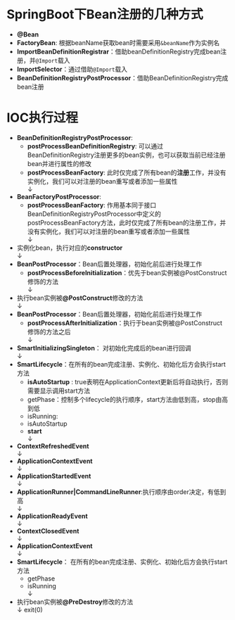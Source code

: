 # SpringBoot下Bean注册的几种方式
- **@Bean**
- **FactoryBean**: 根据beanName获取bean时需要采用`&beanName`作为实例名
- **ImportBeanDefinitionRegistrar**：借助beanDefinitionRegistry完成bean注册，并`@Import`载入
- **ImportSelector**：通过借助`@Import`载入
- **BeanDefinitionRegistryPostProcessor**：借助BeanDefinitionRegistry完成bean注册

# IOC执行过程
- **BeanDefinitionRegistryPostProcessor**:
  - **postProcessBeanDefinitionRegistry**: 可以通过BeanDefinitionRegistry注册更多的bean实例，也可以获取当前已经注册bean并进行属性的修改
  - **postProcessBeanFactory**: 此时仅完成了所有bean的**注册**工作，并没有实例化，我们可以对注册的bean重写或者添加一些属性
<br>↓
- **BeanFactoryPostProcessor**:
  - **postProcessBeanFactory**: 作用基本同于接口BeanDefinitionRegistryPostProcessor中定义的postProcessBeanFactory方法，此时仅完成了所有bean的注册工作，并没有实例化，我们可以对注册的bean重写或者添加一些属性
<br>↓
- 实例化bean，执行对应的**constructor**
<br>↓
- **BeanPostProcessor**：Bean后置处理器，初始化前后进行处理工作
  - **postProcessBeforeInitialization**：优先于bean实例被@PostConstruct修饰的方法
<br>↓
- 执行bean实例被<strong>@PostConstruct</strong>修改的方法
<br>↓
- **BeanPostProcessor**：Bean后置处理器，初始化前后进行处理工作
  - **postProcessAfterInitialization**：执行于bean实例被@PostConstruct修饰的方法之后
<br>↓ 
- **SmartInitializingSingleton**： 对初始化完成后的bean进行回调
<br>↓ 
- **SmartLifecycle**：在所有的bean完成注册、实例化、初始化后方会执行start方法
  - **isAutoStartup** : true表明在ApplicationContext更新后将自动执行，否则需要显示调用start方法
  - getPhase：控制多个lifecycle的执行顺序，start方法由低到高，stop由高到低
  - isRunning: 
  - isAutoStartup
  - **start**
<br>↓ 
- **ContextRefreshedEvent**
<br>↓ 
- **ApplicationContextEvent**
<br>↓
- **ApplicationStartedEvent**
<br>↓
- **ApplicationRunner|CommandLineRunner**:执行顺序由order决定，有低到高
<br>↓
- **ApplicationReadyEvent**
<br>↓
- **ContextClosedEvent**
<br>↓
- **ApplicationContextEvent**
<br>↓
- **SmartLifecycle**： 在所有的bean完成注册、实例化、初始化后方会执行start方法
  - getPhase
  - isRunning
<br>↓
- 执行bean实例被<strong>@PreDestroy</strong>修改的方法
<br>↓
exit(0)
